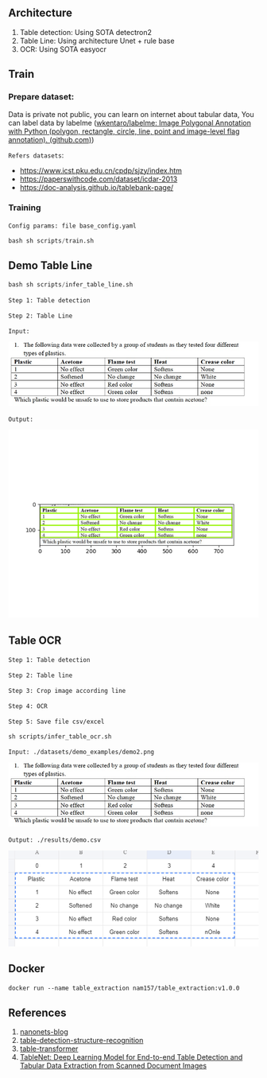 ## Architecture

1. Table detection: Using SOTA detectron2
2. Table Line: Using architecture Unet + rule base
3. OCR: Using SOTA easyocr

## Train

### Prepare dataset:

Data is private not public, you can learn on internet about tabular data, You can label data by labelme ([wkentaro/labelme: Image Polygonal Annotation with Python (polygon, rectangle, circle, line, point and image-level flag annotation). (github.com)](https://github.com/wkentaro/labelme))

`Refers datasets`:
  - https://www.icst.pku.edu.cn/cpdp/sjzy/index.htm
  - https://paperswithcode.com/dataset/icdar-2013
  - https://doc-analysis.github.io/tablebank-page/


### Training

`Config params: file base_config.yaml`

```python
bash sh scripts/train.sh 
```

## Demo Table Line

```python
bash sh scripts/infer_table_line.sh 
```

`Step 1: Table detection`

`Step 2: Table Line`

`Input:`

![1671954396105](image/README/1671954396105.png)

`Output:`

![1671954423770](image/README/1671954423770.png)

## Table OCR

`Step 1: Table detection `

`Step 2: Table line`

`Step 3: Crop image according line`

`Step 4: OCR`

`Step 5: Save file csv/excel`

```
sh scripts/infer_table_ocr.sh
```

`Input: ./datasets/demo_examples/demo2.png`

![1671956437092](image/README/1671956437092.png)

`Output: ./results/demo.csv`

![1671956507888](image/README/1671956507888.png)

## Docker
`
docker run --name table_extraction nam157/table_extraction:v1.0.0
`
## References
1. [nanonets-blog](https://nanonets.com/blog/table-extraction-deep-learning/#tablenet?&utm_source=nanonets.com/blog/&utm_medium=blog&utm_content=Table%20Detection,%20Information%20Extraction%20and%20Structuring%20using%20Deep%20Learning)
2. [table-detection-structure-recognition](https://github.com/abdoelsayed2016/table-detection-structure-recognition)
3. [table-transformer](https://github.com/microsoft/table-transformer)
4. [TableNet: Deep Learning Model for End-to-end Table Detection and Tabular Data Extraction from Scanned Document Images](https://www.researchgate.net/publication/337242893_TableNet_Deep_Learning_Model_for_End-to-end_Table_Detection_and_Tabular_Data_Extraction_from_Scanned_Document_Images)
